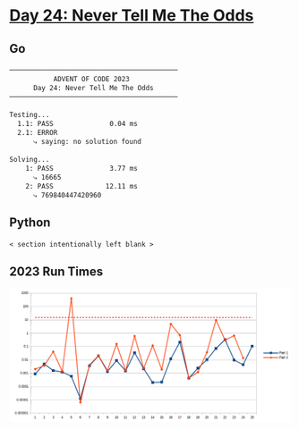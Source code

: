 # [Day 24: Never Tell Me The Odds](https://adventofcode.com/2023/day/24)

<!-- These are helper text to make formatting the yearly readme consistent and easier...

[Day 24: Never Tell Me The Odds][rm24]
[Go][go24]
[Python][py24]

[rm24]: 24-neverTellMeTheOdds/README.md
[go24]: 24-neverTellMeTheOdds/go
[py24]: 24-neverTellMeTheOdds/py

-->

## Go

```text
──────────────────────────────────────────
           ADVENT OF CODE 2023            
      Day 24: Never Tell Me The Odds      
──────────────────────────────────────────
          
Testing...
  1.1: PASS              0.04 ms
  2.1: ERROR 
      ⤷ saying: no solution found
          
Solving...
    1: PASS              3.77 ms
      ⤷ 16665
    2: PASS             12.11 ms
      ⤷ 769840447420960
```

## Python

```text
< section intentionally left blank >
```

## 2023 Run Times

![2023 exercise run-time graphs](../run-times.png)
